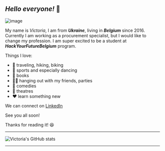 ## *Hello everyone!* :dizzy:

![image](https://user-images.githubusercontent.com/75366913/106512629-26b15e00-64d2-11eb-9031-b981852bc8e5.png)

My name is *Victoria*, I am from **_Ukraine_**, living in **_Belgium_** since 2016.
Currently I am working as a procurement specialist, but I would like to change my profession. I am super excited to be a student at **_HackYourFutureBelgium_** program.

Things I love:
* :muscle: traveling, hiking, biking 
* :dancer: sports and especially dancing
* :book: books
* :ok_woman: hanging out with my friends, parties
* :ghost: comedies
* :tada: theatres
* :heart: learn something new

We can connect on [LinkedIn](https://www.linkedin.com/)

See you all soon!

Thanks for reading it! :laughing:

---
![Victoria's GitHub stats](https://github-readme-stats.vercel.app/api?username=victoriayerm&show_icons=true&theme=vue-dark)


---
